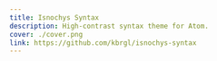 ```yaml
---
title: Isnochys Syntax
description: High-contrast syntax theme for Atom.
cover: ./cover.png
link: https://github.com/kbrgl/isnochys-syntax
---
```

